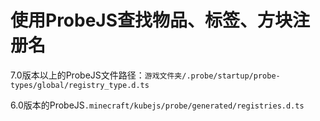 # 使用ProbeJS查找物品、标签、方块注册名

7.0版本以上的ProbeJS文件路径：`游戏文件夹/.probe/startup/probe-types/global/registry_type.d.ts`

6.0版本的ProbeJS`.minecraft/kubejs/probe/generated/registries.d.ts`
